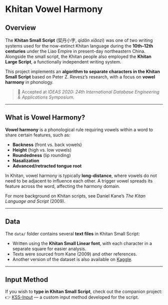 # Khitan Vowel Harmony

## Overview
The **Khitan Small Script** (契丹小字, *qìdān xiǎozì*) was one of two writing systems used for the now-extinct Khitan language during the **10th–12th centuries** under the Liao Empire in present-day northeastern China. Alongside the small script, the Khitan people also employed the **Khitan Large Script**, a functionally independent writing system.  

This project implements an **algorithm to separate characters in the Khitan Small Script** based on Peter Z. Revesz’s research, with a focus on **vowel harmony** in phonology.  
> 📄 Accepted at *IDEAS 2020: 24th International Database Engineering & Applications Symposium*.

---

## What is Vowel Harmony?
**Vowel harmony** is a phonological rule requiring vowels within a word to share certain features, such as:
- **Backness** (front vs. back vowels)  
- **Height** (high vs. low vowels)  
- **Roundedness** (lip rounding)  
- **Nasalization**  
- **Advanced/retracted tongue root**  

In Khitan, vowel harmony is typically **long-distance**, where vowels do not need to be adjacent to influence each other. A trigger vowel spreads its feature across the word, affecting the harmony domain.

For more background on Khitan scripts, see Daniel Kane’s *The Kitan Language and Script* (2009).

---

## Data
The `data/` folder contains several **text files** in Khitan Small Script:  
- Written using the **Khitan Small Linear font**, with each character in a separate square for easier analysis.  
- Texts were sourced from Kane (2009) and other references.  
- Another version of the dataset is also available on [Kaggle](https://www.kaggle.com/datasets/reniven/khitan-small-script-database).  

---

## Input Method
If you wish to **type in Khitan Small Script**, check out the companion project:  
👉 [KSS-Input](https://github.com/reniven/KSS-Input) — a custom input method developed for the script.  

